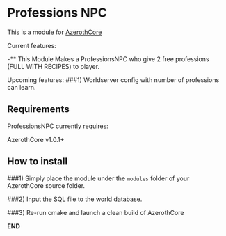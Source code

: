 # Professions NPC

This is a module for [AzerothCore](http://www.azerothcore.org)

Current features:

-** This Module Makes a ProfessionsNPC who give 2 free professions (FULL WITH RECIPES) to player.

Upcoming features:
###1) Worldserver config with number of professions can learn.


## Requirements

ProfessionsNPC currently requires:

AzerothCore v1.0.1+

## How to install

###1) Simply place the module under the `modules` folder of your AzerothCore source folder.

###2) Input the SQL file to the world database.

###3) Re-run cmake and launch a clean build of AzerothCore

**END**





